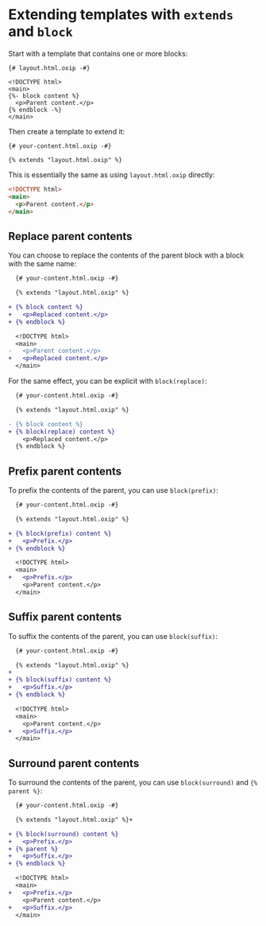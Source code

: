 # Extending templates with `extends` and `block`

Start with a template that contains one or more blocks:

```oxip
{# layout.html.oxip -#}

<!DOCTYPE html>
<main>
{%- block content %}
  <p>Parent content.</p>
{% endblock -%}
</main>
```

Then create a template to extend it:

```oxip
{# your-content.html.oxip -#}

{% extends "layout.html.oxip" %}
```

This is essentially the same as using `layout.html.oxip` directly:

```html
<!DOCTYPE html>
<main>
  <p>Parent content.</p>
</main>
```

## Replace parent contents

You can choose to replace the contents of the parent block with a block with the same name:

```diff
  {# your-content.html.oxip -#}

  {% extends "layout.html.oxip" %}

+ {% block content %}
+   <p>Replaced content.</p>
+ {% endblock %}
```

```diff
  <!DOCTYPE html>
  <main>
-   <p>Parent content.</p>
+   <p>Replaced content.</p>
  </main>
```

For the same effect, you can be explicit with `block(replace)`:

```diff
  {# your-content.html.oxip -#}

  {% extends "layout.html.oxip" %}

- {% block content %}
+ {% block(replace) content %}
    <p>Replaced content.</p>
  {% endblock %}
```

## Prefix parent contents

To prefix the contents of the parent, you can use `block(prefix)`:

```diff
  {# your-content.html.oxip -#}

  {% extends "layout.html.oxip" %}

+ {% block(prefix) content %}
+   <p>Prefix.</p>
+ {% endblock %}
```

```diff
  <!DOCTYPE html>
  <main>
+   <p>Prefix.</p>
    <p>Parent content.</p>
  </main>
```

## Suffix parent contents

To suffix the contents of the parent, you can use `block(suffix)`:

```diff
  {# your-content.html.oxip -#}

  {% extends "layout.html.oxip" %}
+
+ {% block(suffix) content %}
+   <p>Suffix.</p>
+ {% endblock %}
```

```diff
  <!DOCTYPE html>
  <main>
    <p>Parent content.</p>
+   <p>Suffix.</p>
  </main>
```

## Surround parent contents

To surround the contents of the parent, you can use `block(surround)` and `{% parent %}`:

```diff
  {# your-content.html.oxip -#}

  {% extends "layout.html.oxip" %}+

+ {% block(surround) content %}
+   <p>Prefix.</p>
+ {% parent %}
+   <p>Suffix.</p>
+ {% endblock %}
```

```diff
  <!DOCTYPE html>
  <main>
+   <p>Prefix.</p>
    <p>Parent content.</p>
+   <p>Suffix.</p>
  </main>
```
